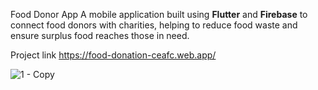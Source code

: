 Food Donor App
A mobile application built using **Flutter** and **Firebase** to connect food donors with charities, helping to reduce food waste and ensure surplus food reaches those in need.

Project link https://food-donation-ceafc.web.app/


![1 - Copy](https://github.com/user-attachments/assets/fcb4f14d-e876-41b0-ad3a-a1866d094e1c)

